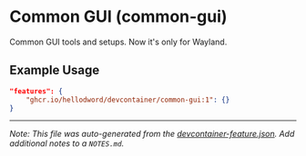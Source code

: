 
# Common GUI (common-gui)

Common GUI tools and setups.
Now it's only for Wayland.

## Example Usage

```json
"features": {
    "ghcr.io/hellodword/devcontainer/common-gui:1": {}
}
```





---

_Note: This file was auto-generated from the [devcontainer-feature.json](https://github.com/hellodword/devcontainer/blob/main/src/common-gui/devcontainer-feature.json).  Add additional notes to a `NOTES.md`._
